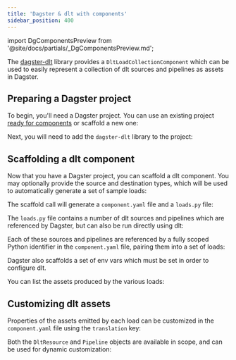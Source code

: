 ```yaml
---
title: 'Dagster & dlt with components'
sidebar_position: 400
---
```


import DgComponentsPreview from '@site/docs/partials/\_DgComponentsPreview.md';

<DgComponentsPreview />

The [dagster-dlt](/integrations/libraries/dlt) library provides a `DltLoadCollectionComponent` which can be used to easily represent a collection of dlt sources and pipelines as assets in Dagster.

## Preparing a Dagster project

To begin, you'll need a Dagster project. You can use an existing project [ready for components](/guides/labs/dg/incrementally-adopting-dg/migrating-project) or scaffold a new one:

<CliInvocationExample path="docs_snippets/docs_snippets/guides/components/integrations/dlt-component/1-scaffold-project.txt" />

Next, you will need to add the `dagster-dlt` library to the project:

<CliInvocationExample path="docs_snippets/docs_snippets/guides/components/integrations/dlt-component/2-add-dlt.txt" />


## Scaffolding a dlt component

Now that you have a Dagster project, you can scaffold a dlt component. You may optionally provide the source and destination types, which will be used to automatically generate a set of sample loads:

<CliInvocationExample path="docs_snippets/docs_snippets/guides/components/integrations/dlt-component/3-scaffold-dlt-component.txt" />

The scaffold call will generate a `component.yaml` file and a `loads.py` file:

<CliInvocationExample path="docs_snippets/docs_snippets/guides/components/integrations/dlt-component/4-tree.txt" />

The `loads.py` file contains a number of dlt sources and pipelines which are referenced by Dagster, but can also be run directly using dlt:

<CodeExample path="docs_snippets/docs_snippets/guides/components/integrations/dlt-component/5-loads.py" title="my_project/defs/github_snowflake_ingest/loads.py" language="python" />

Each of these sources and pipelines are referenced by a fully scoped Python identifier in the `component.yaml` file, pairing them into a set of loads:

<CodeExample path="docs_snippets/docs_snippets/guides/components/integrations/dlt-component/6-component.yaml" title="my_project/defs/github_snowflake_ingest/component.yaml" language="yaml" />

Dagster also scaffolds a set of env vars which must be set in order to configure dlt.

You can list the assets produced by the various loads:

<WideContent maxSize={1100}>
<CliInvocationExample path="docs_snippets/docs_snippets/guides/components/integrations/dlt-component/7-list-defs.txt" />
</WideContent>

## Customizing dlt assets

Properties of the assets emitted by each load can be customized in the `component.yaml` file using the `translation` key:

<CodeExample path="docs_snippets/docs_snippets/guides/components/integrations/dlt-component/8-customized-component.yaml" title="my_project/defs/github_snowflake_ingest/component.yaml" language="yaml" />

<WideContent maxSize={1100}>
<CliInvocationExample path="docs_snippets/docs_snippets/guides/components/integrations/dlt-component/9-list-defs.txt" />
</WideContent>

Both the `DltResource` and `Pipeline` objects are available in scope, and can be used for dynamic customization:

<CodeExample path="docs_snippets/docs_snippets/guides/components/integrations/dlt-component/10-customized-component.yaml" title="my_project/defs/github_snowflake_ingest/component.yaml" language="yaml" />
